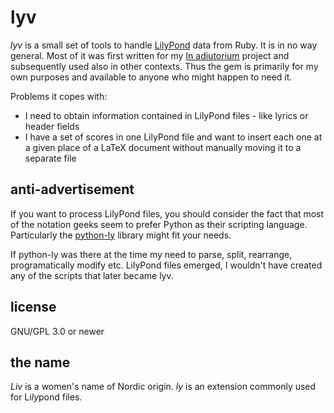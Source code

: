 # lyv

*lyv* is a small set of tools to handle [LilyPond](http://lilypond.org) data
from Ruby.
It is in no way general. Most of it was first written for my
[In adiutorium](https://github.com/igneus/In-adiutorium) project
and subsequently used also in other contexts.
Thus the gem is primarily for my own purposes and available to anyone
who might happen to need it.

Problems it copes with:
* I need to obtain information contained in LilyPond files - like lyrics or header fields
* I have a set of scores in one LilyPond file and want to insert each one at a given place of a LaTeX document without manually moving it to a separate file

## anti-advertisement

If you want to process LilyPond files, you should consider the fact that
most of the notation geeks seem to prefer Python as their scripting
language. Particularly the [python-ly](https://github.com/wbsoft/python-ly)
library might fit your needs.

If python-ly was there at the time my need to parse, split, rearrange,
programatically modify etc. LilyPond files emerged, I wouldn't have created
any of the scripts that later became lyv.

## license

GNU/GPL 3.0 or newer

## the name

*Liv* is a women's name of Nordic origin. 
*ly* is an extension commonly used for Li*ly*pond files.
